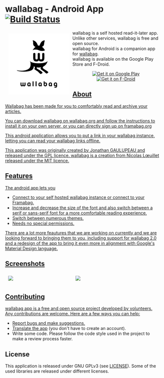 # wallabag - Android App [![Build Status](https://travis-ci.org/wallabag/android-app.svg?branch=master)](https://travis-ci.org/wallabag/android-app)

<img src="unnamed.png" align="left"
width="200"
    hspace="10" vspace="10">

wallabag is a self hosted read-it-later app.  
Unlike other services, wallabag is free and open source.  
wallabag for Android is a companion app for [wallabag](https://www.wallabag.org).  
wallabag is available on the Google Play Store and F-Droid.

<p align="center">
<a href="https://play.google.com/store/apps/details?id=fr.gaulupeau.apps.InThePoche">
    <img alt="Get it on Google Play"
        height="80"
        src="https://play.google.com/intl/en_us/badges/images/generic/en_badge_web_generic.png" />
</a>  
<a href="https://f-droid.org/app/fr.gaulupeau.apps.InThePoche">
    <img alt="Get it on F-Droid"
        height="80"
        src="https://f-droid.org/badge/get-it-on.png" />
 </p>    
     
## About
  
Wallabag has been made for you to comfortably read and archive your articles.

You can download wallabag on wallabag.org and follow the instructions to install it on your own server, or you can directly sign up on framabag.org

This android application allows you to put a link in your wallabag instance, letting you can read your wallabag links offline.

This application was originally created by Jonathan GAULUPEAU and released under the GPL licence.
wallabag is a creation from Nicolas Lœuillet released under the MIT licence.

## Features  
The android app lets you   
- Connect to your self hosted wallabag instance or connect to your Framabag.  
- Increase and decrease the size of the font and also switch between a serif or sans-serif font for a more comfortable reading experience.
- Switch between numerous themes.  
- Needs no special permissions.

There are a lot more feautures that we are working on currently and we are looking forward to bringing them to you, including support for wallabag 2.0 and a redesign of the app to bring it even more in alignment with Google's Material Design language.

## Screenshots
<img src="https://github.com/Lokesh-Krishna/android-app/blob/master/Wallabag%20Reading%20List.png" align="left"
width="200"
    hspace="10" vspace="10">
<img src="https://github.com/Lokesh-Krishna/android-app/blob/master/Wallabag%20Article%20View.png" align="center"
width="200"
    hspace="10" vspace="10">
  
    
## Contributing
wallabag app is a free and open source project developed by volunteers. Any contributions are welcome. Here are a few ways you can help:
 * [Report bugs and make suggestions.](https://github.com/wallabag/android-app/issues)
 * [Translate the app](https://hosted.weblate.org/projects/wallabag/android-app/) (you don't have to create an account).
 * Write some code. Please follow the code style used in the project to make a review process faster.


## License

This application is released under GNU GPLv3 (see [LICENSE](LICENSE)).
Some of the used libraries are released under different licenses.

